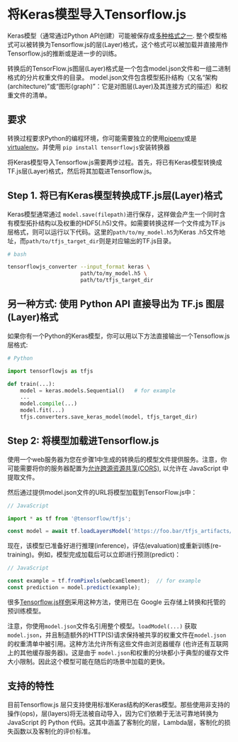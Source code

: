 # 将Keras模型导入Tensorflow.js

Keras模型（通常通过Python API创建）可能被保存成[多种格式之一](https://keras.io/getting-started/faq/#how-can-i-save-a-keras-model). 整个模型格式可以被转换为Tensorflow.js的层(Layer)格式，这个格式可以被加载并直接用作Tensorflow.js的推断或是进一步的训练。

转换后的TensorFlow.js图层(Layer)格式是一个包含model.json文件和一组二进制格式的分片权重文件的目录。 model.json文件包含模型拓扑结构（又名“架构(architecture)”或“图形(graph)”：它是对图层(Layer)及其连接方式的描述）和权重文件的清单。

## 要求

转换过程要求Python的编程环境，你可能需要独立的使用[pipenv](https://github.com/pypa/pipenv)或是[virtualenv](https://virtualenv.pypa.io)。并使用 `pip install tensorflowjs`安装转换器

将Keras模型导入Tensorflow.js需要两步过程。首先，将已有Keras模型转换成TF.js层(Layer)格式，然后将其加载进Tensorflow.js。

## Step 1. 将已有Keras模型转换成TF.js层(Layer)格式

Keras模型通常通过 `model.save(filepath)`进行保存，这样做会产生一个同时含有模型拓扑结构以及权重的HDF5(.h5)文件。如需要转换这样一个文件成为TF.js层格式，则可以运行以下代码。这里的`path/to/my_model.h5`为Keras .h5文件地址，而`path/to/tfjs_target_dir`则是对应输出的TF.js目录。

```sh
# bash

tensorflowjs_converter --input_format keras \
                       path/to/my_model.h5 \
                       path/to/tfjs_target_dir
```

## 另一种方式: 使用 Python API 直接导出为 TF.js 图层(Layer)格式

如果你有一个Python的Keras模型，你可以用以下方法直接输出一个Tensoflow.js层格式:


```py
# Python

import tensorflowjs as tfjs

def train(...):
    model = keras.models.Sequential()   # for example
    ...
    model.compile(...)
    model.fit(...)
    tfjs.converters.save_keras_model(model, tfjs_target_dir)
```

## Step 2: 将模型加载进Tensorflow.js

使用一个web服务器为您在步骤1中生成的转换后的模型文件提供服务。注意，你可能需要将你的服务器配置为[允许跨源资源共享(CORS)](https://enable-cors.org/), 以允许在 JavaScript 中提取文件。

然后通过提供model.json文件的URL将模型加载到TensorFlow.js中：


```js
// JavaScript

import * as tf from '@tensorflow/tfjs';

const model = await tf.loadLayersModel('https://foo.bar/tfjs_artifacts/model.json');
```

现在，该模型已准备好进行推理(inference)，评估(evaluation)或重新训练(re-training)。例如，模型完成加载后可以立即进行预测(predict)：


```js
// JavaScript

const example = tf.fromPixels(webcamElement);  // for example
const prediction = model.predict(example);
```

很多[Tensorflow.js样例](https://github.com/tensorflow/tfjs-examples)采用这种方法，使用已在 Google 云存储上转换和托管的预训练模型。

注意，你使用`model.json`文件名引用整个模型。`loadModel(...)` 获取 `model.json`，并且制造额外的HTTP(S)请求保持被共享的权重文件在`model.json` 的权重清单中被引用。这种方法允许所有这些文件由浏览器缓存 (也许还有互联网上的其他缓存服务器)。这是由于 `model.json`和权重的分块都小于典型的缓存文件大小限制。因此这个模型可能在随后的场景中加载的更快。


## 支持的特性

目前Tensorflow.js 层只支持使用标准Keras结构的Keras模型。那些使用非支持的操作(ops)，层(layers)将无法被自动导入，因为它们依赖于无法可靠地转换为 JavaScript 的 Python 代码。这其中涵盖了客制化的层，Lambda层，客制化的损失函数以及客制化的评价标准。
